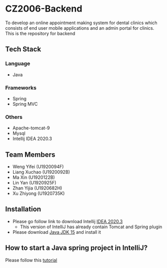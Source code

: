 # CZ2006-Backend
To develop an online appointment making system for dental clinics which consists of end user mobile applications and an admin portal for clinics.
This is the repository for backend 

## Tech Stack
### Language
- Java 
### Frameworks
- Spring 
- Spring MVC
### Others
- Apache-tomcat-9
- Mysql 
- Intellij IDEA 2020.3


## Team Members
- Weng Yifei  (U1920094F)
- Liang Xuchao  (U1920092B)
- Ma Xin  (U1920122B)
- Lin Yan  (U1920925F)
- Zhan Yijia  (U1920682H)
- Xu Zhiyong  (U1920735K)

## Installation
- Please go follow link to download Intellij [IDEA 2020.3](https://www.jetbrains.com/idea/download/other.html)
    - This version of IntelliJ has already contain Tomcat and Spring plugin 
- Please download [Java JDK 15](https://www.oracle.com/java/technologies/javase/jdk15-archive-downloads.html) and install it

## How to start a Java spring project in IntelliJ?
Please follow this [tutorial](https://www.jetbrains.com/help/idea/your-first-spring-application.html#what-next)
